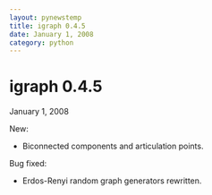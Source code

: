 ```yaml
---
layout: pynewstemp
title: igraph 0.4.5
date: January 1, 2008
category: python
---
```


igraph 0.4.5
=========

January 1, 2008

New:

- Biconnected components and articulation points.

Bug fixed:

- Erdos-Renyi random graph generators rewritten.
